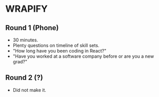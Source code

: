 # WRAPIFY

## Round 1 (Phone)

- 30 minutes.
- Plenty questions on timeline of skill sets.
- "How long have you been coding in React?"
- "Have you worked at a software company before or are you a new grad?"

## Round 2 (?)

- Did not make it.
